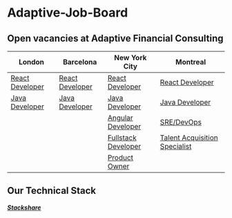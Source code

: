 # Adaptive-Job-Board
## Open vacancies at Adaptive Financial Consulting ##

| London  | Barcelona | New York City | Montreal |
| ------------- | ------------- | ------------- | ------------- |
| [React Developer](https://weareadaptive.com/careers/jobs/?job=3100169)  | [React Developer](https://weareadaptive.com/careers/jobs/?job=3388634)  | [React Developer](https://weareadaptive.com/careers/jobs/?job=3481569) | [React Developer](https://weareadaptive.com/careers/jobs/?job=3524790) |
| [Java Developer](https://weareadaptive.com/careers/jobs/?job=3388634)  | [Java Developer](https://weareadaptive.com/careers/jobs/?job=3100163)  | [Java Developer](https://weareadaptive.com/careers/jobs/?job=3100155) | [Java Developer](https://weareadaptive.com/careers/jobs/?job=2581405)
| | | [Angular Developer](https://weareadaptive.com/careers/jobs/?job=2750119) | [SRE/DevOps](https://weareadaptive.com/careers/jobs/?job=3426802) |
| | | [Fullstack Developer](https://weareadaptive.com/careers/jobs/?job=3242108) | [Talent Acquisition Specialist](https://weareadaptive.com/careers/jobs/?job=3459513) |
| | | [Product Owner](https://weareadaptive.com/careers/jobs/?job=3010569) |

## Our Technical Stack ##

**_[Stackshare](https://stackshare.io/AFC/adaptive-financial-consulting)_**
